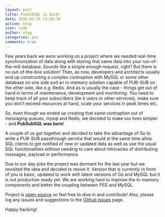 ```yaml
---
layout: post
title: PubSubSQL is back!
date: 2016-02-25 13:26:34
active: blog
icon: code
author: oleg
categories: pss
comments: true
---
```


Few years back we were working on a project where we needed real-time synchronization of data along with storing that same data into your run-of-the-mill database. Sounds like a simple enough request, right? But there is no out-of-the-box solution! Then, as now, developers and architects usually end up constructing a complex contraption with MySQL or some other database on one side and an in-memory solution capable of PUB-SUB on the other side, like e.g. Redis. And as is usually the case -
things get out of hand in terms of maintenance, development and monitoring. You need to keep track of all your subscribers (be it users or other services), make sure you don't exceed resources at hand, scale your services in peak times etc.

So, even though we ended up creating that same contraption out of messaging queues, mysql and Redis, we decided to make our lives simpler - and **PubSubSQL was born**!

A couple of us got together and decided to take the advantage of Go to write a PUB-SUB passthrough service that would at the same time allow SQL clients to get notified of new or updated data as well as use the usual SQL functionalities without needing to care about intricacies of distributing messages, payload or performance.

Due to our day-jobs the project was dormant for the last year but we revisited the idea and decided to revive it. Version that is currently in front of you is basic, updated to work with latest versions of Go and MySQL but it is not production ready yet. We are working hard to improve the in-memory components and better the coupling between PSS and MySQL. 

Project is [open-source](https://github.com/pubsubsql) so feel free to dive in and contribute! Also, please log any issues and suggestions to the [Github Issues](https://github.com/pubsubsql/pubsubsql/issues) page.


Happy hacking!

